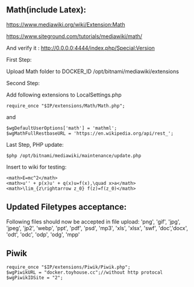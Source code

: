## Math(include Latex):

https://www.mediawiki.org/wiki/Extension:Math

https://www.siteground.com/tutorials/mediawiki/math/

And verify it : http://0.0.0.0:4444/index.php/Special:Version

First Step:

Upload Math folder to DOCKER_ID /opt/bitnami/mediawiki/extensions

Second Step:

Add following extensions to LocalSettings.php
```
require_once "$IP/extensions/Math/Math.php";
```

and

```
$wgDefaultUserOptions['math'] = 'mathml';
$wgMathFullRestbaseURL = 'https://en.wikipedia.org/api/rest_';
```

Last Step, PHP update:

```
$php /opt/bitnami/mediawiki/maintenance/update.php
```

Insert to wiki for testing:

```
<math>E=mc^2</math>
<math>u'' + p(x)u' + q(x)u=f(x),\quad x>a</math>
<math>\lim_{z\rightarrow z_0} f(z)=f(z_0)</math>
```

## Updated Filetypes acceptance: 
Following files should now be accepted in file upload: 'png', 'gif', 'jpg', 'jpeg', 'jp2', 'webp', 'ppt', 'pdf', 'psd',
    'mp3', 'xls', 'xlsx', 'swf', 'doc','docx', 'odt', 'odc', 'odp', 'odg', 'mpp'


## Piwik
```
require_once "$IP/extensions/Piwik/Piwik.php";
$wgPiwikURL = "docker.toyhouse.cc";//without http protocal
$wgPiwikIDSite = "2";
```
